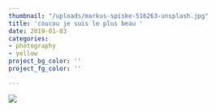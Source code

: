 ```yaml
---
thumbnail: "/uploads/markus-spiske-516263-unsplash.jpg"
title: 'coucou je suis le plus beau '
date: 2019-01-03
categories:
- photography
- yellow
project_bg_color: ''
project_fg_color: ''

---
```


![](/uploads/markus-spiske-516263-unsplash.jpg)